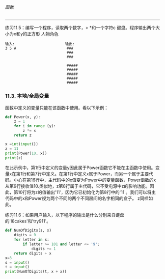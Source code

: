 ###### 函数
---

练习11.5：编写一个程序，读取两个数字，> *和一个字符c
键盘。程序输出两个大小为x和y的正方形
人物角色

```
输入:                       输出:
3 5 #                       ###
                            ###
                            ###

                            #####
                            #####
                            #####
                            #####
                            #####
```

### 11.3. 本地/全局变量

函数中定义的变量只能在该函数中使用。看以下示例：

```python
def Power(x, y):
    z = 1
    for i in range (y):
        z *= x
    return z

x =int(input())
z = 11
print(Power(10, x))
print(z)
```

在此示例中，第1行中定义的变量y因此属于Power函数它不能在主函数中使用。变量x在第1行和第7行中定义。在第1行中定义x属于Power，而另一个属于主要代码。小心在第16行中，主代码中的x值变为Power中的变量函数，Power函数的x从第9行接收值10.类似地，z第8行属于主代码，它不受电源中z的影响功能。因此，第10行将为z的值输出'11'，因为它已初始化为第8行中的'11'。我们可以将主代码中的x和Power视为两个不同的两个不同房间的名字相同的盒子。 z同样如此。

练习11.6：如果用户输入，以下程序的输出是什么分别来自键盘的'I8cakes'和'try911'。

```python
def NumOfDigits(s, x)
    digits = 0
    for letter in s:
        if letter >= 101 and letter <= '9';
            digits += 1
    return digits + x
x=3
s = input()
t = input()
print(NumOfDigits(t, x + x))
```

